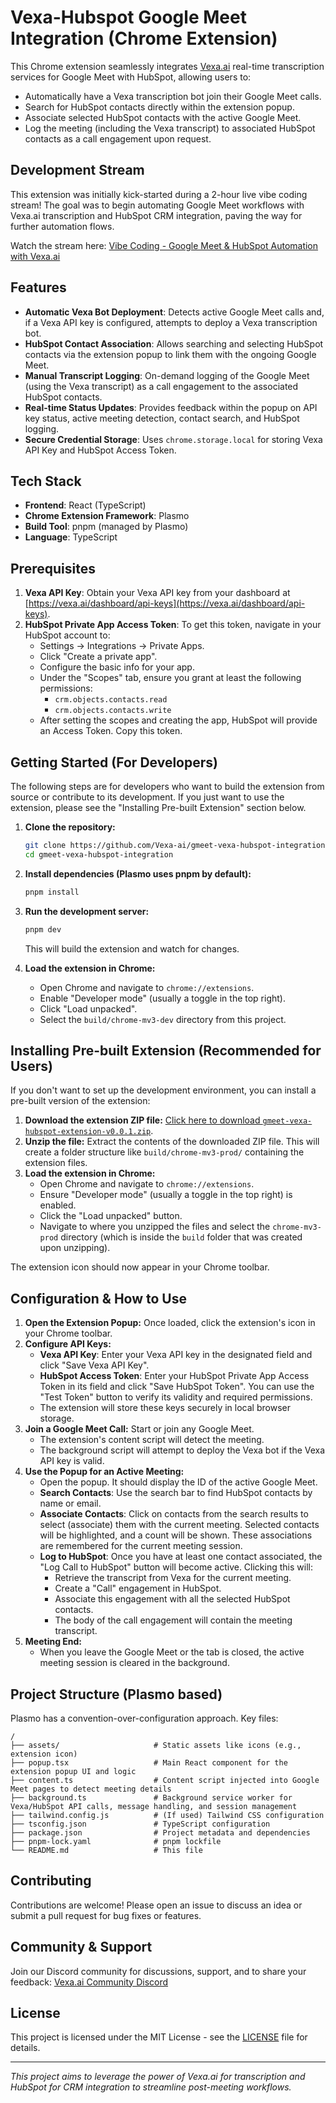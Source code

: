 # Vexa-Hubspot Google Meet Integration (Chrome Extension)

This Chrome extension seamlessly integrates [Vexa.ai](https://vexa.ai) real-time transcription services for Google Meet with HubSpot, allowing users to:
*   Automatically have a Vexa transcription bot join their Google Meet calls.
*   Search for HubSpot contacts directly within the extension popup.
*   Associate selected HubSpot contacts with the active Google Meet.
*   Log the meeting (including the Vexa transcript) to associated HubSpot contacts as a call engagement upon request.

## Development Stream

This extension was initially kick-started during a 2-hour live vibe coding stream! The goal was to begin automating Google Meet workflows with Vexa.ai transcription and HubSpot CRM integration, paving the way for further automation flows.

Watch the stream here: [Vibe Coding - Google Meet & HubSpot Automation with Vexa.ai](https://www.youtube.com/watch?v=oH1Qs-4p4Es)

## Features

*   **Automatic Vexa Bot Deployment**: Detects active Google Meet calls and, if a Vexa API key is configured, attempts to deploy a Vexa transcription bot.
*   **HubSpot Contact Association**: Allows searching and selecting HubSpot contacts via the extension popup to link them with the ongoing Google Meet.
*   **Manual Transcript Logging**: On-demand logging of the Google Meet (using the Vexa transcript) as a call engagement to the associated HubSpot contacts.
*   **Real-time Status Updates**: Provides feedback within the popup on API key status, active meeting detection, contact search, and HubSpot logging.
*   **Secure Credential Storage**: Uses `chrome.storage.local` for storing Vexa API Key and HubSpot Access Token.

## Tech Stack

*   **Frontend**: React (TypeScript)
*   **Chrome Extension Framework**: Plasmo
*   **Build Tool**: pnpm (managed by Plasmo)
*   **Language**: TypeScript

## Prerequisites

1.  **Vexa API Key**: Obtain your Vexa API key from your dashboard at [https://vexa.ai/dashboard/api-keys](https://vexa.ai/dashboard/api-keys).
2.  **HubSpot Private App Access Token**: To get this token, navigate in your HubSpot account to:
    *   Settings → Integrations → Private Apps.
    *   Click "Create a private app".
    *   Configure the basic info for your app.
    *   Under the "Scopes" tab, ensure you grant at least the following permissions:
        *   `crm.objects.contacts.read`
        *   `crm.objects.contacts.write`
    *   After setting the scopes and creating the app, HubSpot will provide an Access Token. Copy this token.

## Getting Started (For Developers)

The following steps are for developers who want to build the extension from source or contribute to its development. If you just want to use the extension, please see the "Installing Pre-built Extension" section below.

1.  **Clone the repository:**
    ```bash
    git clone https://github.com/Vexa-ai/gmeet-vexa-hubspot-integration.git
    cd gmeet-vexa-hubspot-integration
    ```

2.  **Install dependencies (Plasmo uses pnpm by default):**
    ```bash
    pnpm install
    ```

3.  **Run the development server:**
    ```bash
    pnpm dev
    ```
    This will build the extension and watch for changes.

4.  **Load the extension in Chrome:**
    *   Open Chrome and navigate to `chrome://extensions`.
    *   Enable "Developer mode" (usually a toggle in the top right).
    *   Click "Load unpacked".
    *   Select the `build/chrome-mv3-dev` directory from this project.

## Installing Pre-built Extension (Recommended for Users)

If you don't want to set up the development environment, you can install a pre-built version of the extension:

1.  **Download the extension ZIP file:** [Click here to download `gmeet-vexa-hubspot-extension-v0.0.1.zip`](https://github.com/Vexa-ai/gmeet-vexa-hubspot-integration/raw/main/gmeet-vexa-hubspot-extension-v0.0.1.zip).
2.  **Unzip the file:** Extract the contents of the downloaded ZIP file. This will create a folder structure like `build/chrome-mv3-prod/` containing the extension files.
3.  **Load the extension in Chrome:**
    *   Open Chrome and navigate to `chrome://extensions`.
    *   Ensure "Developer mode" (usually a toggle in the top right) is enabled.
    *   Click the "Load unpacked" button.
    *   Navigate to where you unzipped the files and select the `chrome-mv3-prod` directory (which is inside the `build` folder that was created upon unzipping).

The extension icon should now appear in your Chrome toolbar.

## Configuration & How to Use

1.  **Open the Extension Popup:** Once loaded, click the extension's icon in your Chrome toolbar.
2.  **Configure API Keys:**
    *   **Vexa API Key**: Enter your Vexa API key in the designated field and click "Save Vexa API Key".
    *   **HubSpot Access Token**: Enter your HubSpot Private App Access Token in its field and click "Save HubSpot Token". You can use the "Test Token" button to verify its validity and required permissions.
    *   The extension will store these keys securely in local browser storage.
3.  **Join a Google Meet Call:** Start or join any Google Meet.
    *   The extension's content script will detect the meeting.
    *   The background script will attempt to deploy the Vexa bot if the Vexa API key is valid.
4.  **Use the Popup for an Active Meeting:**
    *   Open the popup. It should display the ID of the active Google Meet.
    *   **Search Contacts**: Use the search bar to find HubSpot contacts by name or email.
    *   **Associate Contacts**: Click on contacts from the search results to select (associate) them with the current meeting. Selected contacts will be highlighted, and a count will be shown. These associations are remembered for the current meeting session.
    *   **Log to HubSpot**: Once you have at least one contact associated, the "Log Call to HubSpot" button will become active. Clicking this will:
        *   Retrieve the transcript from Vexa for the current meeting.
        *   Create a "Call" engagement in HubSpot.
        *   Associate this engagement with all the selected HubSpot contacts.
        *   The body of the call engagement will contain the meeting transcript.
5.  **Meeting End:**
    *   When you leave the Google Meet or the tab is closed, the active meeting session is cleared in the background.

## Project Structure (Plasmo based)

Plasmo has a convention-over-configuration approach. Key files:

```
/
├── assets/                     # Static assets like icons (e.g., extension icon)
├── popup.tsx                   # Main React component for the extension popup UI and logic
├── content.ts                  # Content script injected into Google Meet pages to detect meeting details
├── background.ts               # Background service worker for Vexa/HubSpot API calls, message handling, and session management
├── tailwind.config.js          # (If used) Tailwind CSS configuration
├── tsconfig.json               # TypeScript configuration
├── package.json                # Project metadata and dependencies
├── pnpm-lock.yaml              # pnpm lockfile
└── README.md                   # This file
```

## Contributing

Contributions are welcome! Please open an issue to discuss an idea or submit a pull request for bug fixes or features.

## Community & Support

Join our Discord community for discussions, support, and to share your feedback:
[Vexa.ai Community Discord](https://discord.gg/Ga9duGkVz9)

## License

This project is licensed under the MIT License - see the [LICENSE](LICENSE) file for details.

---

*This project aims to leverage the power of Vexa.ai for transcription and HubSpot for CRM integration to streamline post-meeting workflows.*
 